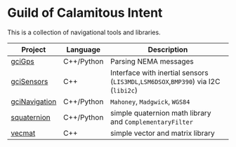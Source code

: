 # Guild of Calamitous Intent

This is a collection of navigational tools and libraries.

| Project | Language | Description
|---------|----------|--------------------------|
| [gciGps][1] | C++/Python | Parsing NEMA messages
| [gciSensors][2] | C++ | Interface with inertial sensors (`LIS3MDL`,`LSM6DSOX`,`BMP390`) via I2C (`libi2c`)
| [gciNavigation][3] | C++/Python | `Mahoney`, `Madgwick`, `WGS84`
| [squaternion][4] | C++/Python | simple quaternion math library and `ComplementaryFilter`
| [vecmat][5] | C++ | simple vector and matrix library



[1]: https://github.com/the-guild-of-calamitous-intent/gciGps
[2]: https://github.com/the-guild-of-calamitous-intent/gciSensors
[3]: https://github.com/the-guild-of-calamitous-intent/gciNavigation
[4]: https://github.com/the-guild-of-calamitous-intent/gciNavigation
[5]: https://github.com/the-guild-of-calamitous-intent/gciNavigation

